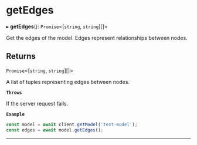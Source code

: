 # getEdges


▸ **getEdges**(): `Promise`\<[`string`, `string`][]\>

Get the edges of the model.
Edges represent relationships between nodes.

## Returns

`Promise`\<[`string`, `string`][]\>

A list of tuples representing edges between nodes.

**`Throws`**

If the server request fails.

**`Example`**

```typescript
const model = await client.getModel('test-model');
const edges = await model.getEdges();
```

___
